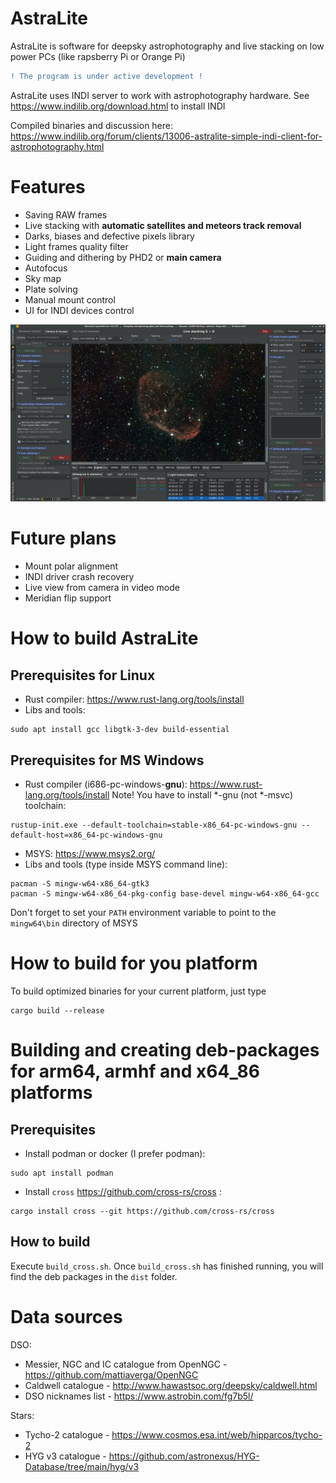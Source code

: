 # AstraLite
AstraLite is software for deepsky astrophotography and live stacking
on low power PCs (like rapsberry Pi or Orange Pi)

```diff
! The program is under active development !
```

AstraLite uses INDI server to work with astrophotography hardware.
See https://www.indilib.org/download.html to install INDI

Compiled binaries and discussion here:
https://www.indilib.org/forum/clients/13006-astralite-simple-indi-client-for-astrophotography.html

# Features
* Saving RAW frames
* Live stacking with **automatic satellites and meteors track removal**
* Darks, biases and defective pixels library
* Light frames quality filter
* Guiding and dithering by PHD2 or **main camera**
* Autofocus
* Sky map
* Plate solving
* Manual mount control
* UI for INDI devices control

![](./docs/screenshot1.jpg)

# Future plans
* Mount polar alignment
* INDI driver crash recovery
* Live view from camera in video mode
* Meridian flip support

# How to build AstraLite
## Prerequisites for Linux
* Rust compiler: https://www.rust-lang.org/tools/install
* Libs and tools:
```
sudo apt install gcc libgtk-3-dev build-essential
```

## Prerequisites for MS Windows
* Rust compiler (i686-pc-windows-**gnu**): https://www.rust-lang.org/tools/install
  Note! You have to install *-gnu (not *-msvc) toolchain:
```
rustup-init.exe --default-toolchain=stable-x86_64-pc-windows-gnu --default-host=x86_64-pc-windows-gnu
```
* MSYS: https://www.msys2.org/
* Libs and tools (type inside MSYS command line):
```
pacman -S mingw-w64-x86_64-gtk3
pacman -S mingw-w64-x86_64-pkg-config base-devel mingw-w64-x86_64-gcc
```

Don't forget to set your `PATH` environment variable to point to the `mingw64\bin` directory of MSYS

# How to build for you platform
To build optimized binaries for your current platform, just type
```
cargo build --release
```
# Building and creating deb-packages for arm64, armhf and x64_86 platforms
## Prerequisites
* Install podman or docker (I prefer podman):
```
sudo apt install podman
```
* Install `cross` https://github.com/cross-rs/cross :
```
cargo install cross --git https://github.com/cross-rs/cross
```
## How to build
Execute `build_cross.sh`. Once `build_cross.sh` has finished running, you will find the deb packages in the `dist` folder.

# Data sources
DSO:
* Messier, NGC and IC catalogue from OpenNGC - https://github.com/mattiaverga/OpenNGC
* Caldwell catalogue - http://www.hawastsoc.org/deepsky/caldwell.html
* DSO nicknames list - https://www.astrobin.com/fg7b5l/

Stars:
* Tycho-2 catalogue - https://www.cosmos.esa.int/web/hipparcos/tycho-2
* HYG v3 catalogue - https://github.com/astronexus/HYG-Database/tree/main/hyg/v3
